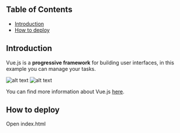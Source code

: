 

## Table of Contents

- [Introduction](#introduction)
- [How to deploy](#how-to-deploy)

## Introduction

Vue.js is a **progressive framework** for building user interfaces, in this example you can manage your tasks.

![alt text](https://cdn.shopify.com/s/files/1/0533/2089/files/vuejs-tutorial_2d2a853c-aa2f-44b0-80df-933b495f77f8.png?v=1509478492)
![alt text](https://imgur.com/a/YhUoa)

You can find more information about Vue.js [here](https://vuejs.org/).

## How to deploy

Open index.html








